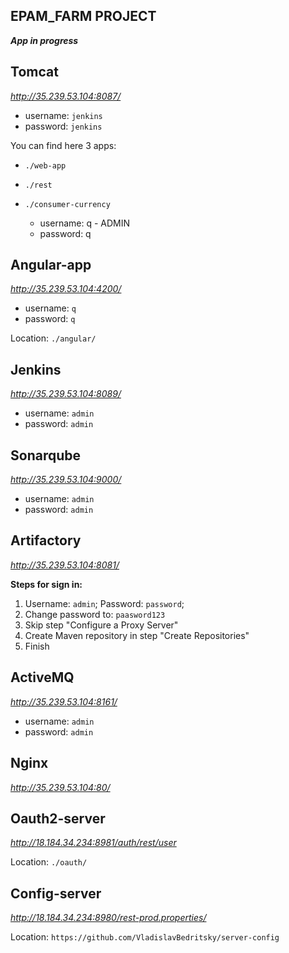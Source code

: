 ## EPAM_FARM PROJECT

_**App in progress**_

 ## Tomcat 
 _http://35.239.53.104:8087/_
 * username: `jenkins`
 * password: `jenkins`

You can find here 3 apps:
 * `./web-app`
 * `./rest`
 * `./consumer-currency`

    * username: q - ADMIN  
    * password: q

## Angular-app
_http://35.239.53.104:4200/_
 * username: `q`
 * password: `q`
   
 Location: `./angular/`
 
## Jenkins
_http://35.239.53.104:8089/_
* username: `admin`
* password: `admin`

## Sonarqube
_http://35.239.53.104:9000/_
* username: `admin`
* password: `admin`

## Artifactory
_http://35.239.53.104:8081/_

**Steps for sign in:**
1. Username: `admin`; Password: `password`;
2. Change password to: `paasword123`
3. Skip step "Configure a Proxy Server"
4. Create Maven repository in step "Create Repositories"
5. Finish

## ActiveMQ
_http://35.239.53.104:8161/_
* username: `admin`
* password: `admin`

## Nginx 
_http://35.239.53.104:80/_

## Oauth2-server
_http://18.184.34.234:8981/auth/rest/user_
   
Location: `./oauth/`

## Config-server
_http://18.184.34.234:8980/rest-prod.properties/_
   
Location: `https://github.com/VladislavBedritsky/server-config`

 
 